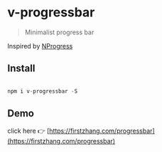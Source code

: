 # v-progressbar
> Minimalist progress bar

Inspired by [NProgress](https://github.com/rstacruz/nprogress)


## Install

```javascript

npm i v-progressbar -S

```

## Demo

click here 👉 [https://firstzhang.com/progressbar](https://firstzhang.com/progressbar)


